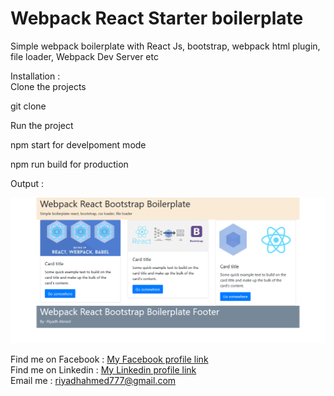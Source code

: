 # Webpack React Starter boilerplate   
Simple webpack boilerplate with React Js, bootstrap, webpack html plugin, file loader, Webpack Dev Server etc   

Installation :    
Clone the projects   
   
   git clone   

 Run the project    

 npm start for develpoment mode   

 npm run build for production    

Output :   

![alt text](./img/screen.png)   

 Find me on Facebook  : [ My Facebook profile link](https://www.facebook.com/morshed.riyad) \
 Find me on  Linkedin  : [My Linkedin profile  link](https://www.linkedin.com/in/monjur-morshed-riyadh-6aaba465/)  \
 Email me : riyadhahmed777@gmail.com